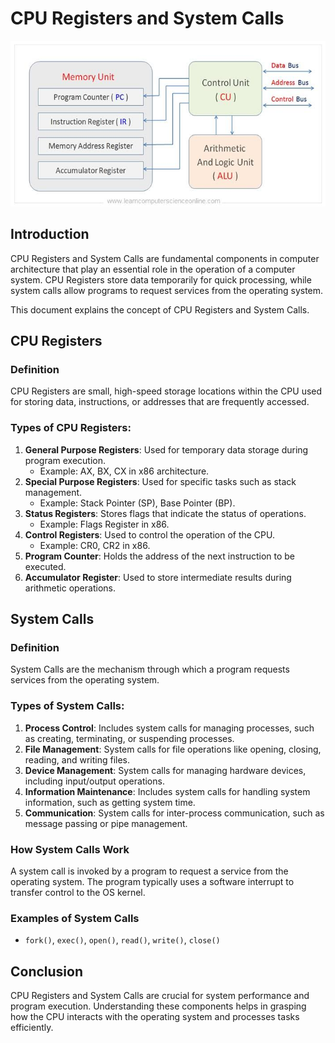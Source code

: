 
# CPU Registers and System Calls
![](https://github.com/Kalasaikamesh944/Asm/blob/main/images%20(4).jpeg)
## Introduction
CPU Registers and System Calls are fundamental components in computer architecture that play an essential role in the operation of a computer system. 
CPU Registers store data temporarily for quick processing, while system calls allow programs to request services from the operating system.

This document explains the concept of CPU Registers and System Calls.

## CPU Registers
### Definition
CPU Registers are small, high-speed storage locations within the CPU used for storing data, instructions, or addresses that are frequently accessed.

### Types of CPU Registers:
1. **General Purpose Registers**: Used for temporary data storage during program execution.
   - Example: AX, BX, CX in x86 architecture.
2. **Special Purpose Registers**: Used for specific tasks such as stack management.
   - Example: Stack Pointer (SP), Base Pointer (BP).
3. **Status Registers**: Stores flags that indicate the status of operations.
   - Example: Flags Register in x86.
4. **Control Registers**: Used to control the operation of the CPU.
   - Example: CR0, CR2 in x86.
5. **Program Counter**: Holds the address of the next instruction to be executed.
6. **Accumulator Register**: Used to store intermediate results during arithmetic operations.

## System Calls
### Definition
System Calls are the mechanism through which a program requests services from the operating system.

### Types of System Calls:
1. **Process Control**: Includes system calls for managing processes, such as creating, terminating, or suspending processes.
2. **File Management**: System calls for file operations like opening, closing, reading, and writing files.
3. **Device Management**: System calls for managing hardware devices, including input/output operations.
4. **Information Maintenance**: Includes system calls for handling system information, such as getting system time.
5. **Communication**: System calls for inter-process communication, such as message passing or pipe management.

### How System Calls Work
A system call is invoked by a program to request a service from the operating system. The program typically uses a software interrupt to transfer control to the OS kernel.

### Examples of System Calls
- `fork()`, `exec()`, `open()`, `read()`, `write()`, `close()`

## Conclusion
CPU Registers and System Calls are crucial for system performance and program execution. Understanding these components helps in grasping how the CPU interacts with the operating system and processes tasks efficiently.
